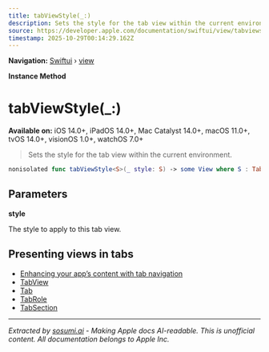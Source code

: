 ```yaml
---
title: tabViewStyle(_:)
description: Sets the style for the tab view within the current environment.
source: https://developer.apple.com/documentation/swiftui/view/tabviewstyle(_:)
timestamp: 2025-10-29T00:14:29.162Z
---
```


**Navigation:** [Swiftui](/documentation/swiftui) › [view](/documentation/swiftui/view)

**Instance Method**

# tabViewStyle(_:)

**Available on:** iOS 14.0+, iPadOS 14.0+, Mac Catalyst 14.0+, macOS 11.0+, tvOS 14.0+, visionOS 1.0+, watchOS 7.0+

> Sets the style for the tab view within the current environment.

```swift
nonisolated func tabViewStyle<S>(_ style: S) -> some View where S : TabViewStyle
```

## Parameters

**style**

The style to apply to this tab view.



## Presenting views in tabs

- [Enhancing your app’s content with tab navigation](/documentation/swiftui/enhancing-your-app-content-with-tab-navigation)
- [TabView](/documentation/swiftui/tabview)
- [Tab](/documentation/swiftui/tab)
- [TabRole](/documentation/swiftui/tabrole)
- [TabSection](/documentation/swiftui/tabsection)

---

*Extracted by [sosumi.ai](https://sosumi.ai) - Making Apple docs AI-readable.*
*This is unofficial content. All documentation belongs to Apple Inc.*
